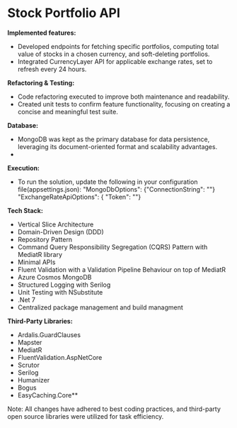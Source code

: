 # Stock Portfolio API

**Implemented features:** 
-  Developed endpoints for fetching specific portfolios, computing total value of stocks in a chosen currency, and soft-deleting portfolios.
- Integrated CurrencyLayer API for applicable exchange rates, set to refresh every 24 hours.

**Refactoring & Testing:**
- Code refactoring executed to improve both maintenance and readability.
- Created unit tests to confirm feature functionality, focusing on creating a concise and meaningful test suite.

**Database:**
- MongoDB was kept as the primary database for data persistence, leveraging its document-oriented format and scalability advantages.
- 
**Execution:** 
- To run the solution, update the following in your configuration file(appsettings.json):
     "MongoDbOptions": {"ConnectionString": ""}
     "ExchangeRateApiOptions": { "Token": ""}

**Tech Stack:**
- Vertical Slice Architecture
- Domain-Driven Design (DDD)
- Repository Pattern
- Command Query Responsibility Segregation (CQRS) Pattern with MediatR library
- Minimal APIs
- Fluent Validation with a Validation Pipeline Behaviour on top of MediatR
- Azure Cosmos MongoDB
- Structured Logging with Serilog
- Unit Testing with NSubstitute
- .Net 7
- Centralized package management and build managment

**Third-Party Libraries:**
- Ardalis.GuardClauses
- Mapster
- MediatR
- FluentValidation.AspNetCore
- Scrutor
- Serilog
- Humanizer
- Bogus
- EasyCaching.Core**

Note: All changes have adhered to best coding practices, and third-party open source libraries were utilized for task efficiency.
